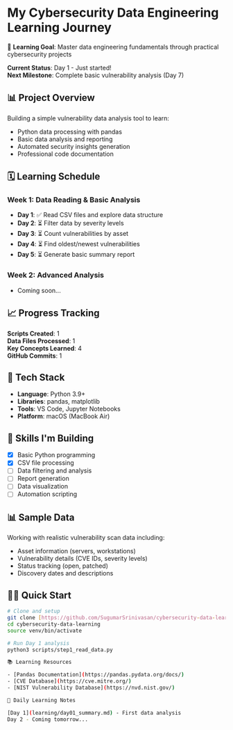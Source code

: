# My Cybersecurity Data Engineering Learning Journey

🚀 **Learning Goal**: Master data engineering fundamentals through practical cybersecurity projects

**Current Status**: Day 1 - Just started!  
**Next Milestone**: Complete basic vulnerability analysis (Day 7)

## 📊 Project Overview

Building a simple vulnerability data analysis tool to learn:
- Python data processing with pandas
- Basic data analysis and reporting
- Automated security insights generation
- Professional code documentation

## 🗓️ Learning Schedule

### Week 1: Data Reading & Basic Analysis
- **Day 1**: ✅ Read CSV files and explore data structure
- **Day 2**: ⏳ Filter data by severity levels
- **Day 3**: ⏳ Count vulnerabilities by asset
- **Day 4**: ⏳ Find oldest/newest vulnerabilities
- **Day 5**: ⏳ Generate basic summary report

### Week 2: Advanced Analysis
- Coming soon...

## 📈 Progress Tracking

**Scripts Created**: 1  
**Data Files Processed**: 1  
**Key Concepts Learned**: 4  
**GitHub Commits**: 1

## 🔧 Tech Stack

- **Language**: Python 3.9+
- **Libraries**: pandas, matplotlib
- **Tools**: VS Code, Jupyter Notebooks
- **Platform**: macOS (MacBook Air)

## 🎯 Skills I'm Building

- [x] Basic Python programming
- [x] CSV file processing
- [ ] Data filtering and analysis
- [ ] Report generation
- [ ] Data visualization
- [ ] Automation scripting

## 📊 Sample Data

Working with realistic vulnerability scan data including:
- Asset information (servers, workstations)
- Vulnerability details (CVE IDs, severity levels)
- Status tracking (open, patched)
- Discovery dates and descriptions

## 🏃‍♂️ Quick Start

```bash
# Clone and setup
git clone [https://github.com/SugumarSrinivasan/cybersecurity-data-learning.git]
cd cybersecurity-data-learning
source venv/bin/activate

# Run Day 1 analysis
python3 scripts/step1_read_data.py

📚 Learning Resources

- [Pandas Documentation](https://pandas.pydata.org/docs/)
- [CVE Database](https://cve.mitre.org/)
- [NIST Vulnerability Database](https://nvd.nist.gov/)

📝 Daily Learning Notes

[Day 1](learning/day01_summary.md) - First data analysis
Day 2 - Coming tomorrow...